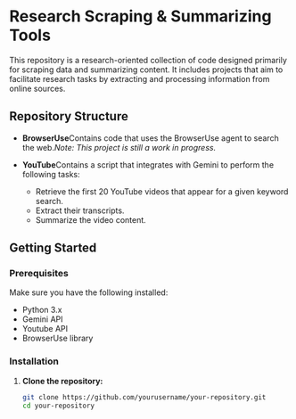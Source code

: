 # Research Scraping & Summarizing Tools

This repository is a research-oriented collection of code designed primarily for scraping data and summarizing content. It includes projects that aim to facilitate research tasks by extracting and processing information from online sources.

## Repository Structure

- **BrowserUse**Contains code that uses the BrowserUse agent to search the web.*Note: This project is still a work in progress.*
- **YouTube**Contains a script that integrates with Gemini to perform the following tasks:

  - Retrieve the first 20 YouTube videos that appear for a given keyword search.
  - Extract their transcripts.
  - Summarize the video content.

## Getting Started

### Prerequisites

Make sure you have the following installed:

- Python 3.x
- Gemini API
- Youtube API
- BrowserUse library

### Installation

1. **Clone the repository:**
   ```bash
   git clone https://github.com/yourusername/your-repository.git
   cd your-repository
   ```
